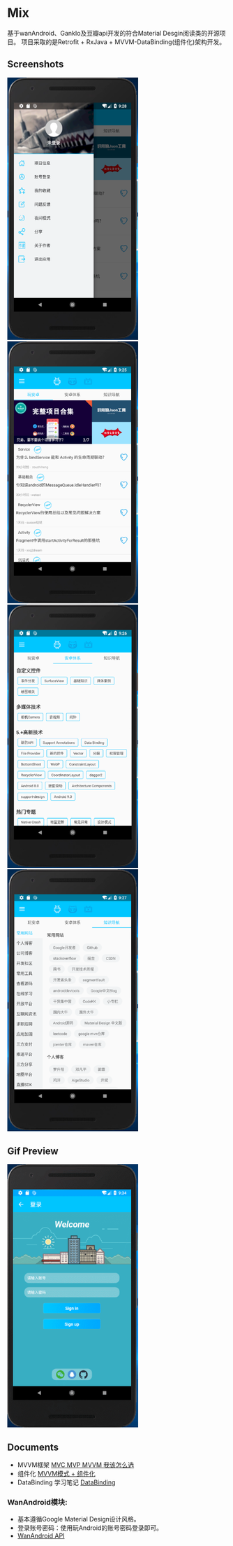 # Mix

基于wanAndroid、GankIo及豆瓣api开发的符合Material Desgin阅读类的开源项目。
项目采取的是Retrofit + RxJava + MVVM-DataBinding(组件化)架构开发。


## Screenshots
<img width="300" height=“599” src="https://github.com/ljrRookie/Mix/blob/master/readme/nav.png"></img>
<img width="300" height=“599” src="https://github.com/ljrRookie/Mix/blob/master/readme/wanandroidA.png"></img>
<img width="300" height=“599” src="https://github.com/ljrRookie/Mix/blob/master/readme/wanandroidB.png"></img>
<img width="300" height=“599” src="https://github.com/ljrRookie/Mix/blob/master/readme/wanandroidC.png"></img>

## Gif Preview
<img  width="300" height=“599” src="https://github.com/ljrRookie/Mix/blob/master/readme/login.gif"></img>


## Documents
* MVVM框架 [MVC MVP MVVM 我该怎么选](https://mp.weixin.qq.com/s?__biz=MzIwMTAzMTMxMg==&mid=2649492883&idx=1&sn=2c206702fe1dd357ed65052bb9080488&chksm=8eec866cb99b0f7aabe917b584eee71dea51a57b22d54fac96cfbd420a0f53340350ae978321&scene=38#wechat_redirect)
* 组件化 [MVVM模式 + 组件化](http://www.wanandroid.com/blog/show/2461)
* DataBinding 学习笔记 [DataBinding](https://github.com/ljrRookie/AndroidNotes/blob/master/DataBinding.md)


### WanAndroid模块:
* 基本遵循Google Material Design设计风格。                                    
* 登录账号密码：使用玩Android的账号密码登录即可。
* [WanAndroid API](http://www.wanandroid.com/blog/show/2)

